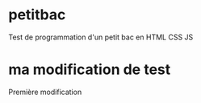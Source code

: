 # petitbac
Test de programmation d'un petit  bac en HTML CSS JS

# ma modification de test
Première modification
